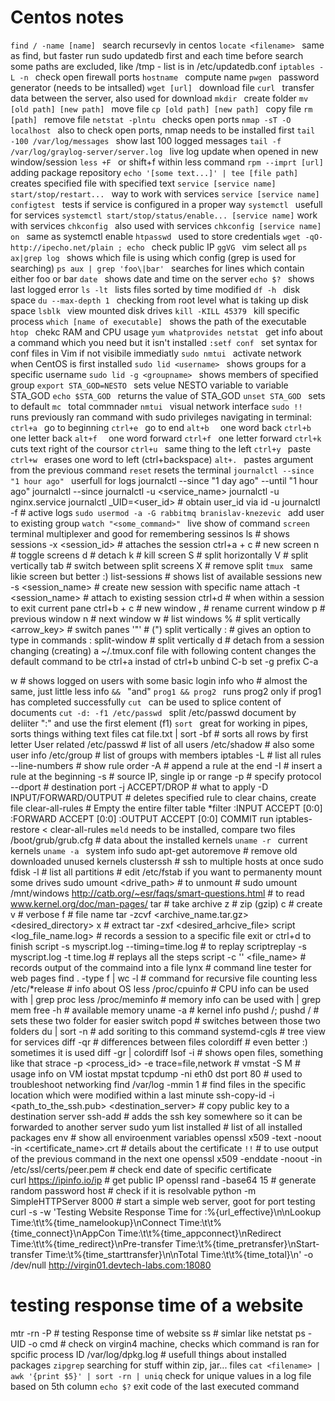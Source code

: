 # Centos notes

`find / -name [name] ` search recursevly in centos
`locate <filename> ` same as find, but faster
  run sudo updatedb first and each time before search
  some paths are excluded, like /tmp - list is in /etc/updatedb.conf
`iptables -L -n ` check open firewall ports
`hostname ` compute name
`pwgen ` password generator (needs to be intsalled)
`wget [url] ` download file
`curl ` transfer data between the server, also used for download
`mkdir ` create folder
`mv [old path] [new path] ` move file
`cp [old path] [new path] ` copy file
`rm [path] ` remove file
`netstat -plntu ` checks open ports
`nmap -sT -O localhost ` also to check open ports, nmap needs to be installed first
`tail -100 /var/log/messages ` show last 100 logged messages
`tail -f /var/log/graylog-server/server.log ` live log update when opened in new window/session
`less +F ` or shift+f within less command
`rpm --imprt [url] ` adding package repository
`echo '[some text...]' | tee [file path] ` creates specified file with specified text
`service [service name] start/stop/restart... ` way to work with services
`service [service name] configtest ` tests if service is configured in a proper way
`systemctl ` usefull for services
`systemctl start/stop/status/enable... [service name]` work with services
`chkconfig ` also used with services
`chkconfig [service name] on ` same as systemctl enable
`htpasswd ` used to store credentials
`wget -qO- http://ipecho.net/plain ; echo ` check public IP
`ggVG ` vim select all
`ps ax|grep log ` shows which file is using which config (grep is used for searching)
`ps aux | grep 'foo\|bar' ` searches for lines which contain either foo or bar
`date ` shows date and time on the server
`echo $? ` shows last logged error
`ls -lt ` lists files sorted by time modified
`df -h ` disk space
`du --max-depth 1 ` checking from root level what is taking up disk space
`lsblk ` view mounted disk drives
`kill -KILL 45379 ` kill specific process
`which [name of executable] ` shows the path of the executable
`htop ` chekc RAM and CPU usage
`yum whatprovides netstat ` get info about a command which you need but it isn't installed
`:setf conf ` set syntax for conf files in Vim if not visibile immediatly
`sudo nmtui ` activate network when CentOS is first installed
`sudo lid <username> ` shows groups for a specific username
`sudo lid -g <groupname> ` shows members of specified group
`export STA_GOD=NESTO ` sets velue NESTO variable to variable STA_GOD
`echo $STA_GOD ` returns the value of STA_GOD
`unset STA_GOD ` sets to default
`mc ` total commnader
`nmtui ` visual network interface
`sudo !! ` runs previously ran command with sudo privileges
navigating in terminal:
  `ctrl+a ` go to beginning
  `ctrl+e ` go to end
  `alt+b  ` one word back
  `ctrl+b ` one letter back
  `alt+f  ` one word forward
  `ctrl+f ` one letter forward
  `ctrl+k ` cuts text right of the coursor
  `ctrl+u ` same thing to the left
  `ctrl+y ` paste
  `ctrl+w ` erases one word to left (ctrl+backspace)
  `alt+. ` pastes argument from the previous command
`reset` resets the terminal
`journalctl --since "1 hour ago" ` userfull for logs
	journalctl --since "1 day ago" --until "1 hour ago"
	journalctl --since <YYYY-MM-DD HH:MM:SS>
	journalctl -u <service_name>
		journalctl -u nginx.service
	journalctl _UID=<user_id> # obtain user_id via id -u <username>
	journalctl -f # active logs
`sudo usermod -a -G rabbitmq branislav-knezevic ` add user to existing group
`watch "<some_command>" ` live show of command
`screen ` terminal multiplexer and good for remembering sessinos
	ls # shows sessions
	-x <session_id> # attaches the session
	ctrl+a +
			c # new screen
			n # toggle screens
			d # detach
			k # kill screen
			S # split horizontally
			V # split vertically
			tab # switch between split screens
			X # remove split
`tmux ` same likie screen but better :)
	list-sessions # shows list of available sessions
	new -s <session_name> # create new session with specific name
	attach -t <session_name> # attach to existing session
	ctrl+d # when within a session to exit current pane
	ctrl+b +
			c # new window
			, # rename current window
			p # previous window
			n # next window
			w # list windows
			% # split vertically
			<arrow_key> # switch panes
			'"' # (") split vertically
			: # gives an option to type in commands
			: split-window # split vertically
			d # detach from a session
	changing (creating) a ~/.tmux.conf file with following content changes the default command to be ctrl+a instad of ctrl+b
		unbind C-b
		set -g prefix C-a


w # shows logged on users with some basic login info
who # almost the same, just little less info
`&& `  "and"
  `prog1 && prog2 ` runs prog2 only if prog1 has completed successfully
`cut ` can be used to splice content of documents
  `cut -d: -f1 /etc/passwd ` split /etc/passwd document by deliiter ":" and use the first element (f1)
`sort ` great for working in pipes, sorts things withing text files
	cat file.txt | sort -bf # sorts all rows by first letter
User related
	/etc/passwd # list of all users
	/etc/shadow # also some user info
	/etc/group # list of groups with members
iptables
	-L # list all rules
	--line-numbers # show rule order
	-A # append a rule at the end
	-I # insert a rule at the beginning
	-s # source IP, single ip or range
	-p # specify protocol
	--dport # destination port
	-j ACCEPT/DROP # what to apply
	-D INPUT/FORWARD/OUTPUT <rule nubmer> # deletes specified rule
	to clear chains,
		create file clear-all-rules
			# Empty the entire filter table
			*filter
			:INPUT ACCEPT [0:0]
			:FORWARD ACCEPT [0:0]
			:OUTPUT ACCEPT [0:0]
			COMMIT
		run iptables-restore < clear-all-rules
`meld`  needs to be installed, compare two files
/boot/grub/grub.cfg # data about the installed kernels
`uname -r ` current kernels
`uname -a ` system info
sudo apt-get autoremove # remove old downloaded unused kernels
clusterssh # ssh to multiple hosts at once
sudo fdisk -l # list all partitions
	# edit /etc/fstab if you want to permanenty mount some drives
sudo umount <drive_path> # to unmount
	# sudo umount /mnt/windows
http://catb.org/~esr/faqs/smart-questions.html # to read
www.kernel.org/doc/man-pages/
tar # take archive
	z # zip (gzip)
	c # create
	v # verbose
	f # file name
		tar -zcvf <archive_name.tar.gz> <desired_directory>
	x # extract
		tar -zxf <desired_arhcive_file>
script <log_file_name.log> # records a session to a specific file
  exit or ctrl+d to finish
	script -s myscript.log --timing=time.log
	# to replay
	scriptreplay -s myscript.log -t time.log # replays all the steps
	script -c '<command>' <file_name> # records output of the commaind into a file
lynx # command line tester for web pages
find . -type f | wc -l # command for recursive file counting
less /etc/*release # info about OS
less /proc/cpuinfo # CPU info
        can be used with | grep proc
less /proc/meminfo # memory info
    can be used with | grep mem
free -h # available memory
uname -a # kernel info
pushd /<folder>; pushd /<folder> # sets these two folder for easier switch
popd # switches between those two folders
du | sort -n # add soriting to this command
systemd-cgls # tree view for services
diff -qr # differences between files
colordiff # even better :)
        sometimes it is used diff -gr | colordiff
lsof -i # shows open files, something like that
strace -p <process_id> -e trace=file,network #
vmstat -S M # usage info on VM
        iostat
        mpstat
tcpdump -ni eth0 dst port 80  # used to troubleshoot networking
find /var/log -mmin 1 # find files in the specific location which were modified within a last minute
ssh-copy-id -i <path_to_the_ssh.pub> <destination_server> # copy public key to a destination server
ssh-add # adds the ssh key somewhere so it can be forwarded to another server 
sudo yum list installed # list of all installed packages
env # show all enviroenment variables
openssl x509 -text -noout -in <certificate_name>.crt # details about the certificate
`!!` # to use output of the previous command in the next one
openssl x509 -enddate -noout -in /etc/ssl/certs/peer.pem # check end date of specific certificate    
curl https://ipinfo.io/ip # get public IP
openssl rand -base64 15 # generate random password
host <url> # check if it is resolvable
python -m SimpleHTTPServer 8000 # start a simple web server, goot for port testing
curl -s -w 'Testing Website Response Time for :%{url_effective}\n\nLookup Time:\t\t%{time_namelookup}\nConnect Time:\t\t%{time_connect}\nAppCon Time:\t\t%{time_appconnect}\nRedirect
Time:\t\t%{time_redirect}\nPre-transfer Time:\t%{time_pretransfer}\nStart-transfer Time:\t%{time_starttransfer}\n\nTotal Time:\t\t%{time_total}\n' -o /dev/null http://virgin01.devtech-labs.com:18080
# testing response time of a website
mtr -rn -P <port> <ip> # testing Response time of website
ss # simlar like netstat
ps -<nesto> UID -o cmd # check on virgin4 machine, checks which command is ran for spcific process ID
/var/log/dpkg.log # usefull things about installed packages
`zipgrep` searching for stuff within zip, jar... files
`cat <filename> | awk '{print $5}' | sort -rn | uniq` check for unique values in a log file based on 5th column
`echo $?` exit code of the last executed command

